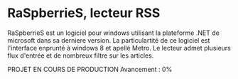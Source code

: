 RaSpberrieS, lecteur RSS
===========
RaSpberrieS est un logiciel pour windows utilisant la plateforme .NET de microsoft dans sa derniere version.
La particulartité de ce logiciel est l'interface enprunté à windows 8 et apellé Metro.
Le lecteur admet plusieurs flux d'entrée et de nombreux filtre sur les articles.

PROJET EN COURS DE PRODUCTION
Avancement : 0%
